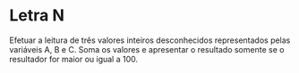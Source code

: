 # Letra N

Efetuar a leitura de três valores inteiros desconhecidos representados pelas variáveis A, B e C. Soma os valores e apresentar o resultado somente se o resultador for maior ou igual a 100.

